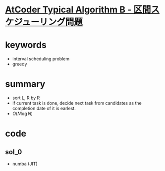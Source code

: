 # [AtCoder Typical Algorithm B - 区間スケジューリング問題](https://atcoder.jp/contests/typical-algorithm/tasks/typical_algorithm_b)


# keywords 
- interval scheduling problem 
- greedy



# summary 
- sort L, R by R
- if current task is done, decide next task from candidates as the completion date of it is earlest.
- $O(N\log{N})$


# code 
## sol_0
- numba (JIT)
